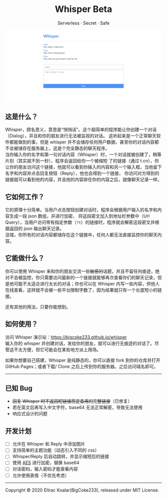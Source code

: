 <h1 align="center">Whisper Beta</h1>
<p align="center">Serverless · Secret · Safe</p>

![](./screenshot.png)

## 这是什么？

Whisper，顾名思义，意思是“悄悄话”。这个超简单的程序能让你创建一个对话（Dialog），并且和你的朋友进行无法被监视的对话。
这听起来是一个正常聊天软件都能做到的事，但是 whisper 并不会储存任何用户数据，甚至你的对话内容都不会被储存在服务器上，这是个完全静态的聊天程序。  
当你输入你的名字和第一句对话内容（Whisper）时，一个对话就被创建了，稍等片刻（其实就不到一秒），程序会返回给你一个被缩短
了的链接（通过 t.cn），你让你的朋友访问这个链接，他就可以看到你输入的内容和另一个输入框，当他留下名字和内容并点击回复按钮（Reply），他也会得到一个链接，
你访问对方得到的链接就可以看到他的内容，并且他的内容排在你的内容之后，就像聊天记录一样。

## 它如何工作？

它的原理十分简单。当用户点击按钮创建对话时，程序会根据用户输入的名字和内容生成一段 json 数组，并进行加密，
将这段密文加入到地址栏参数中（Url Query），当用户访问带有指定参数（`?t`）的链接时，程序就会解密这段密文并根据返回的 json 输出聊天记录。  
没错，你所有的对话内容都储存在这个链接中，任何人都无法直接监控你的聊天内容。

## 它能做什么？

你可以使用 Whisper 来和你的朋友交流一些~~敏感的~~话题，并且不留任何痕迹，绝对不会被监控，你只需要访问最新的一个链接就能够再次查看你们的聊天记录，但是他可能不太适合进行太长的对话；你也可以在 Whisper 内写一些内容，供他人在线查看，这样就不会被一些平台限制字数了，因为结果就只有一个长度短小的链接。

还有其他的用法，只要你能想到。

## 如何使用？

访问 Whisper 演示站：https://bigcoke233.github.io/whisper  
输入你的 whisper 并创建对话，发给你的朋友，就可以进行无痕迹的对话了。尽管这不太方便，但它可能会在某些地方派上用场。

如果你想要自己搭建，Whisper 是纯静态的，你可以直接 fork 到你的仓库并打开 GitHub Pages；或者下载/ Clone 之后上传到你的服务器。之后访问域名即可。

---

## 已知 Bug

- ~~回复 Whisper 时不返回短链接而是备用的完整链接~~（已修复）
- 若在英文后再写入中文字符，base64 无法正常解密，导致无法使用
- 响应式设计的问题

## 开发计划

- [ ] 允许在 Whisper 和 Reply 中添加图片
- [ ] 支持简单的主题功能（动态引入不同的 css）
- [ ] Whisper/Reply 后自动跳转，并显示缩短后的链接
- [ ] 使用 [AES](https://github.com/ricmoo/aes-js) 进行加密，替换 base64
- [ ] 对话密码，输入密码才能查看内容
- [ ] 允许使用表情（不优先考虑）

---

Copyright &copy; 2020 Eltrac Koalar(BigCoke233), released under MIT License.
